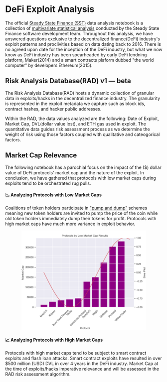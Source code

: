 # DeFi Exploit Analysis

The official [Steady State Finance (SST)](https://steadystate.finance/) data analysis notebook is a collection of [multivariate statistical analysis](https://github.com/steadystatedefi) conducted by the Steady State Finance software development team. Throughout this analysis, we have answered questions exclusive to the decentralized finance(DeFi) industry's exploit patterns and proclivities based on data dating back to 2016. There is no agreed upon date for the inception of the DeFi industry, but what we now know as DeFi industry has been spearheaded by early DeFi lendning platform, Maker(2014) and a smart contracts plaform dubbed "the world computer" by developers Ethereum(2015). 

## Risk Analysis Database(RAD) v1 — beta

The Risk Analysis Database(RAD) hosts a dynamic collection of granular data in exploits/hacks in the decentralized finance industry. The granularity is represented in the exploit metadata we capture such as block ids, contract hashes, and hacker public addresses.

Within the RAD, the data values analyzed are the following: Date of Exploit, Market Cap, DVL(dollar value lost), and ETH gas used in exploit. The quantitative data guides risk assessment process as we determine the weight of risk using those factors coupled with qualitative and cateogorical factors.

## Market Cap Relevance
The following notebook has a parochial focus on the impact of the ($) dollar value of DeFi protocols' market cap and the nature of the exploit. In conclusion, we have gathered that protocols with low market caps during exploits tend to be orchestrated rug pulls.


#### 📉  Analyzing Protocols with Low Market Caps
Coalitions of token holders participate in ["pump and dump"](https://www.investopedia.com/terms/p/pumpanddump.asp) schemes meaning new token holders are invited to pump the price of the coin while old token holders immediately dump their tokens for profit. Protocols with high market caps have much more variance in exploit behavior. 

<!-- image -->
<p style="text-align:center;">
  <img src="LowCap.png" alt="Steady State Finance" width="400" class="center" style="border:none;"/>
</p>

#### 📈  Analyzing Protocols with High Market Caps
Protocols with high market caps tend to be subject to smart contract exploits and flash loan attacks. Smart contract exploits have resulted in over $500 million (USD) DVL in over 4 years in the DeFi industry. Market Cap at the time of exploits/hacks imperative relevance and will be assessed in the RAD risk assessment algorithm.
